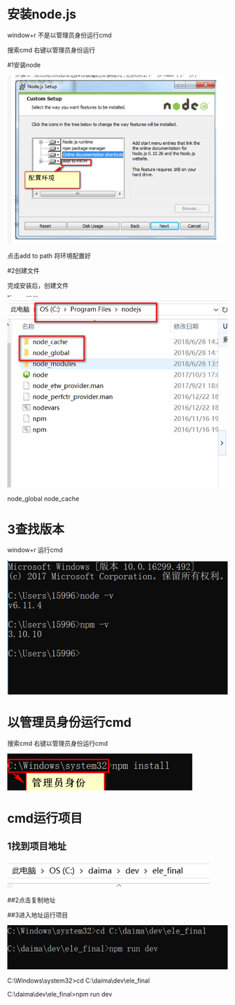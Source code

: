 # 安装node.js

window+r 不是以管理员身份运行cmd

搜索cmd 右键以管理员身份运行

#1安装node

![123](https://raw.githubusercontent.com/hechaofan/imgMarkdown/master/1530168175400.png)

点击add to path  将环境配置好 

#2创建文件

完成安装后，创建文件

![1530168283368](https://raw.githubusercontent.com/hechaofan/imgMarkdown/master/1530168283368.png)

node_global
node_cache

# 3查找版本

window+r 运行cmd

![1530168425952](https://raw.githubusercontent.com/hechaofan/imgMarkdown/master/1530168425952.png)

# 以管理员身份运行cmd

搜索cmd 右键以管理员身份运行cmd

![1530168738242](https://raw.githubusercontent.com/hechaofan/imgMarkdown/master/1530168738242.png)

# cmd运行项目

## 1找到项目地址

![1530168867417](https://raw.githubusercontent.com/hechaofan/imgMarkdown/master/1530168867417.png)

##2点击复制地址

##3进入地址运行项目

![1530168960435](https://raw.githubusercontent.com/hechaofan/imgMarkdown/master/1530168960435.png)

C:\Windows\system32>cd C:\daima\dev\ele_final

C:\daima\dev\ele_final>npm run dev